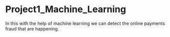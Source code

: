 # Project1_Machine_Learning
In this with the help of machine learning we can detect the online payments fraud that are happening.
